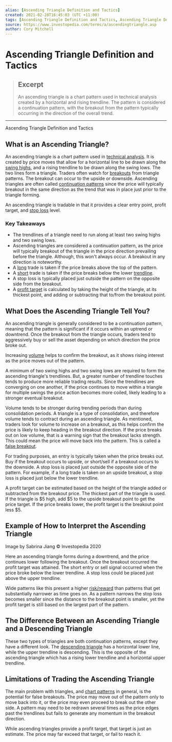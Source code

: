 ```yaml
---
alias: [Ascending Triangle Definition and Tactics]
created: 2021-02-28T16:45:03 (UTC +11:00)
tags: [Ascending Triangle Definition and Tactics, Ascending Triangle Definition and Tactics]
source: https://www.investopedia.com/terms/a/ascendingtriangle.asp
author: Cory Mitchell
---
```


# Ascending Triangle Definition and Tactics

> ## Excerpt
> An ascending triangle is a chart pattern used in technical analysis created by a horizontal and rising trendline. The pattern is considered a continuation pattern, with the breakout from the pattern typically occurring in the direction of the overall trend.

---

Ascending Triangle Definition and Tactics
## What is an Ascending Triangle?

An ascending triangle is a chart pattern used in [technical analysis](https://www.investopedia.com/terms/t/technicalanalysis.asp). It is created by price moves that allow for a horizontal line to be drawn along the [swing highs](https://www.investopedia.com/terms/s/swinghigh.asp), and a rising trendline to be drawn along the swing lows. The two lines form a triangle. Traders often watch for [breakouts](https://www.investopedia.com/terms/b/breakout.asp) from triangle patterns. The breakout can occur to the upside or downside. Ascending triangles are often called [continuation patterns](https://www.investopedia.com/trading/continuation-patterns-introduction/) since the price will typically breakout in the same direction as the trend that was in place just prior to the triangle forming.

An ascending triangle is tradable in that it provides a clear entry point, profit target, and [stop loss](https://www.investopedia.com/terms/s/stop-lossorder.asp) level.

### Key Takeaways

-   The trendlines of a triangle need to run along at least two swing highs and two swing lows.
-   Ascending triangles are considered a continuation pattern, as the price will typically breakout of the triangle in the price direction prevailing before the triangle. Although, this won't always occur. A breakout in any direction is noteworthy.
-   A [long](https://www.investopedia.com/terms/l/long.asp) trade is taken if the price breaks above the top of the pattern.
-   A [short](https://www.investopedia.com/terms/s/shortselling.asp) trade is taken if the price breaks below the lower [trendline](https://www.investopedia.com/terms/t/trendline.asp).
-   A stop loss is typically placed just outside the pattern on the opposite side from the breakout.
-   A [profit target](https://www.investopedia.com/terms/p/profit-target.asp) is calculated by taking the height of the triangle, at its thickest point, and adding or subtracting that to/from the breakout point.

## What Does the Ascending Triangle Tell You?

An ascending triangle is generally considered to be a continuation pattern, meaning that the pattern is significant if it occurs within an uptrend or downtrend. Once the breakout from the triangle occurs, traders tend to aggressively buy or sell the asset depending on which direction the price broke out.

Increasing [volume](https://www.investopedia.com/terms/v/volume.asp) helps to confirm the breakout, as it shows rising interest as the price moves out of the pattern.

A minimum of two swing highs and two swing lows are required to form the ascending triangle's trendlines. But, a greater number of trendline touches tends to produce more reliable trading results. Since the trendlines are converging on one another, if the price continues to move within a triangle for multiple swings the price action becomes more coiled, likely leading to a stronger eventual breakout.

Volume tends to be stronger during trending periods than during consolidation periods. A triangle is a type of consolidation, and therefore volume tends to contract during an ascending triangle. As mentioned, traders look for volume to increase on a breakout, as this helps confirm the price is likely to keep heading in the breakout direction. If the price breaks out on low volume, that is a warning sign that the breakout lacks strength. This could mean the price will move back into the pattern. This is called a [false breakout](https://www.investopedia.com/terms/f/failedbreak.asp).

For trading purposes, an entry is typically taken when the price breaks out. Buy if the breakout occurs to upside, or short/sell if a breakout occurs to the downside. A stop loss is placed just outside the opposite side of the pattern. For example, if a long trade is taken on an upside breakout, a stop loss is placed just below the lower trendline.

A profit target can be estimated based on the height of the triangle added or subtracted from the breakout price. The thickest part of the triangle is used. If the triangle is $5 high, add $5 to the upside breakout point to get the price target. If the price breaks lower, the profit target is the breakout point less $5.

## Example of How to Interpret the Ascending Triangle

Image by Sabrina Jiang © Investopedia 2020

Here an ascending triangle forms during a downtrend, and the price continues lower following the breakout. Once the breakout occurred the profit target was attained. The short entry or sell signal occurred when the price broke below the lower trendline. A stop loss could be placed just above the upper trendline.

Wide patterns like this present a higher [risk/reward](https://www.investopedia.com/terms/r/riskrewardratio.asp) than patterns that get substantially narrower as time goes on. As a pattern narrows the stop loss becomes smaller since the distance to the breakout point is smaller, yet the profit target is still based on the largest part of the pattern.

## The Difference Between an Ascending Triangle and a Descending Triangle

These two types of triangles are both continuation patterns, except they have a different look. The [descending triangle](https://www.investopedia.com/terms/d/descendingtriangle.asp) has a horizontal lower line, while the upper trendline is descending. This is the opposite of the ascending triangle which has a rising lower trendline and a horizontal upper trendline.

## Limitations of Trading the Ascending Triangle

The main problem with triangles, and [chart patterns](https://www.investopedia.com/articles/technical/112601.asp) in general, is the potential for false breakouts. The price may move out of the pattern only to move back into it, or the price may even proceed to break out the other side. A pattern may need to be redrawn several times as the price edges past the trendlines but fails to generate any momentum in the breakout direction.

While ascending triangles provide a profit target, that target is just an estimate. The price may far exceed that target, or fail to reach it.
